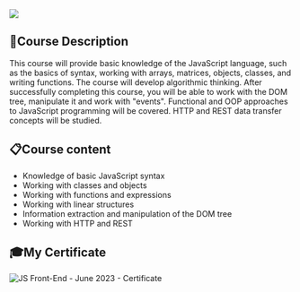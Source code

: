 <img src="https://capsule-render.vercel.app/api?type=waving&color=0:552586,100:a82da8&height=300&section=header&text=JS&nbsp;Front-End&fontSize=90&fontAlignY=40"/>

### <h2> 📑Course Description </h2>
This course will provide basic knowledge of the JavaScript language, such as the basics of syntax, working with arrays, matrices, objects, classes, and writing functions. The course will develop algorithmic thinking. After successfully completing this course, you will be able to work with the DOM tree, manipulate it and work with "events". Functional and OOP approaches to JavaScript programming will be covered. HTTP and REST data transfer concepts will be studied.

### <h2> 📋Course content </h2>
- Knowledge of basic JavaScript syntax
- Working with classes and objects
- Working with functions and expressions
- Working with linear structures
- Information extraction and manipulation of the DOM tree
- Working with HTTP and REST

### <h2> 🎓My Certificate </h2>
![JS Front-End - June 2023 - Certificate](https://softuni.bg/certificates/certificates/converttoimage/181352?code=ba018e78)
